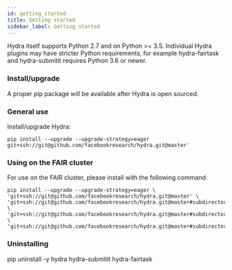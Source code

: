 ```yaml
---
id: getting_started
title: Getting started
sidebar_label: Getting started
---
```

Hydra itself supports Python 2.7 and on Python >= 3.5.
Individual Hydra plugins may have stricter Python requirements, for example
hydra-fairtask and hydra-submitit requires Python 3.6 or newer.

### Install/upgrade
A proper pip package will be available after Hydra is open sourced.

### General use 
Install/upgrade Hydra:
```
pip install --upgrade --upgrade-strategy=eager git+ssh://git@github.com/facebookresearch/hydra.git@master'
```

### Using on the FAIR cluster
For use on the FAIR cluster, please install with the following command:
```
pip install --upgrade --upgrade-strategy=eager \
'git+ssh://git@github.com/facebookresearch/hydra.git@master' \
'git+ssh://git@github.com/facebookresearch/hydra.git@master#subdirectory=plugins/fairtask' \
'git+ssh://git@github.com/facebookresearch/hydra.git@master#subdirectory=plugins/submitit' \
'git+ssh://git@github.com/facebookresearch/hydra.git@master#subdirectory=plugins/fair_cluster'
```

### Uninstalling
pip uninstall -y hydra hydra-submitit hydra-fairtask

